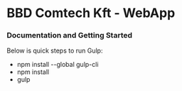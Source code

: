 # BBD Comtech Kft - WebApp

### Documentation and Getting Started

Below is quick steps to run Gulp:

- npm install --global gulp-cli
- npm install
- gulp
